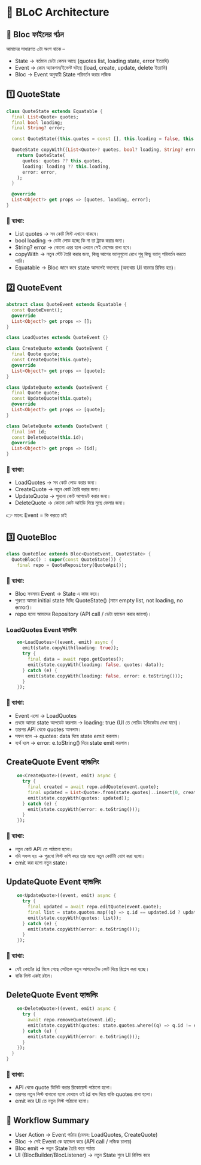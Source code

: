 # 📝 BLoC Architecture

## 📂 Bloc ফাইলের গঠন
আমাদের সাধারণত ৩টা অংশ থাকে –
- State → বর্তমান ডেটা কেমন আছে (quotes list, loading state, error ইত্যাদি)
- Event → কোন অ্যাকশন/ইভেন্ট ঘটছে (load, create, update, delete ইত্যাদি)
- Bloc → Event অনুযায়ী State পরিবর্তন করার লজিক

## 1️⃣ QuoteState

```dart
class QuoteState extends Equatable {
  final List<Quote> quotes;
  final bool loading;
  final String? error;

  const QuoteState({this.quotes = const [], this.loading = false, this.error});

  QuoteState copyWith({List<Quote>? quotes, bool? loading, String? error}) {
    return QuoteState(
      quotes: quotes ?? this.quotes,
      loading: loading ?? this.loading,
      error: error,
    );
  }

  @override
  List<Object?> get props => [quotes, loading, error];
}
```
### 🔎 ব্যাখ্যা:
- List<Quote> quotes → সব কোট লিস্ট এখানে থাকবে।
- bool loading → ডেটা লোড হচ্ছে কি না তা ট্র্যাক করার জন্য।
- String? error → কোনো এরর হলে এখানে সেই মেসেজ রাখা হবে।
- copyWith → নতুন স্টেট তৈরি করার জন্য, কিন্তু আগের ভ্যালুগুলো রেখে শুধু কিছু ভ্যালু পরিবর্তন করতে পারি।
- Equatable → Bloc জানে কবে state আসলেই বদলেছে (অন্যথায় UI বারবার রিবিল্ড হত)।

## 2️⃣ QuoteEvent
```dart
abstract class QuoteEvent extends Equatable {
  const QuoteEvent();
  @override
  List<Object?> get props => [];
}

class LoadQuotes extends QuoteEvent {}

class CreateQuote extends QuoteEvent {
  final Quote quote;
  const CreateQuote(this.quote);
  @override
  List<Object?> get props => [quote];
}

class UpdateQuote extends QuoteEvent {
  final Quote quote;
  const UpdateQuote(this.quote);
  @override
  List<Object?> get props => [quote];
}

class DeleteQuote extends QuoteEvent {
  final int id;
  const DeleteQuote(this.id);
  @override
  List<Object?> get props => [id];
}
```
### 🔎 ব্যাখ্যা:
- LoadQuotes → সব কোট লোড করার জন্য।
- CreateQuote → নতুন কোট তৈরি করার জন্য।
- UpdateQuote → পুরনো কোট আপডেট করার জন্য।
- DeleteQuote → কোনো কোট আইডি দিয়ে মুছে ফেলার জন্য।

👉 মানে: Event = কি করতে চাই

## 3️⃣ QuoteBloc
```dart
class QuoteBloc extends Bloc<QuoteEvent, QuoteState> {
  QuoteBloc() : super(const QuoteState()) {
    final repo = QuoteRepository(QuoteApi());
```
### 🔎 ব্যাখ্যা:
- Bloc সবসময় Event → State এ কাজ করে।
- শুরুতে আমরা initial state দিচ্ছি QuoteState() (মানে empty list, not loading, no error)।
- repo হলো আমাদের Repository (API call / ডেটা হ্যান্ডেল করার জায়গা)।
### LoadQuotes Event হ্যান্ডলিং
```dart
    on<LoadQuotes>((event, emit) async {
      emit(state.copyWith(loading: true));
      try {
        final data = await repo.getQuotes();
        emit(state.copyWith(loading: false, quotes: data));
      } catch (e) {
        emit(state.copyWith(loading: false, error: e.toString()));
      }
    });
```
### 🔎 ব্যাখ্যা:
- Event এলো → LoadQuotes
- প্রথমে আমরা state আপডেট করলাম → loading: true (UI তে লোডিং ইন্ডিকেটর দেখা যাবে)।
- তারপর API থেকে quotes আনলাম।
- সফল হলে → quotes: data দিয়ে state emit করলাম।
- ব্যর্থ হলে → error: e.toString() দিয়ে state emit করলাম।

## CreateQuote Event হ্যান্ডলিং
```dart
    on<CreateQuote>((event, emit) async {
      try {
        final created = await repo.addQuote(event.quote);
        final updated = List<Quote>.from(state.quotes)..insert(0, created);
        emit(state.copyWith(quotes: updated));
      } catch (e) {
        emit(state.copyWith(error: e.toString()));
      }
    });
```
### 🔎 ব্যাখ্যা:
- নতুন কোট API তে পাঠানো হলো।
- যদি সফল হয় → পুরনো লিস্ট কপি করে তার মধ্যে নতুন কোটটা যোগ করা হলো।
- emit করা হলো নতুন state।

## UpdateQuote Event হ্যান্ডলিং
```dart
    on<UpdateQuote>((event, emit) async {
      try {
        final updated = await repo.editQuote(event.quote);
        final list = state.quotes.map((q) => q.id == updated.id ? updated : q).toList();
        emit(state.copyWith(quotes: list));
      } catch (e) {
        emit(state.copyWith(error: e.toString()));
      }
    });
```
### 🔎 ব্যাখ্যা:
- যেই কোটের id মিলে গেছে সেটাকে নতুন আপডেটেড কোট দিয়ে রিপ্লেস করা হচ্ছে।
- বাকি লিস্ট একই রইল।

## DeleteQuote Event হ্যান্ডলিং
```dart
    on<DeleteQuote>((event, emit) async {
      try {
        await repo.removeQuote(event.id);
        emit(state.copyWith(quotes: state.quotes.where((q) => q.id != event.id).toList()));
      } catch (e) {
        emit(state.copyWith(error: e.toString()));
      }
    });
  }
}
```
### 🔎 ব্যাখ্যা:
- API থেকে quote ডিলিট করার রিকোয়েস্ট পাঠানো হলো।
- তারপর নতুন লিস্ট বানানো হলো যেখানে ওই id বাদ দিয়ে বাকি quotes রাখা হলো।
- emit করে UI তে নতুন লিস্ট পাঠানো হলো।

## 🔄 Workflow Summary
- User Action → Event পাঠায় (যেমন: LoadQuotes, CreateQuote)
- Bloc → সেই Event কে হ্যান্ডেল করে (API call / লজিক চালায়)
- Bloc emit → নতুন State তৈরি করে পাঠায়
- UI (BlocBuilder/BlocListener) → নতুন State শুনে UI রিবিল্ড করে




